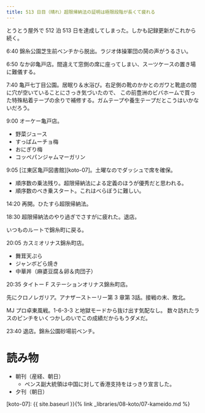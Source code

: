 ```yaml
---
title: 513 日目（晴れ）超限帰納法の証明は極限段階が長くて疲れる
---
```


とうとう屋外で 512 泊 513 日を達成してしまった。しかも記録更新がこれから続く。

6:40 錦糸公園芝生前ベンチから脱出。ラジオ体操軍団の鬨の声がうるさい。

6:50 なか卯亀戸店。間違えて窓側の席に座ってしまい、スーツケースの置き場に難儀する。

7:40 亀戸七丁目公園。居眠り＆水浴び。右足側の靴のかかとのガワと靴底の間に穴が空いていることにさっき気づいたので、
この前豊洲のビバホームで買った特殊粘着テープの余りで補修する。ガムテープや養生テープだとこうはいかないだろう。

9:00 オーケー亀戸店。
* 野菜ジュース
* すっぱムーチョ梅
* おにぎり梅
* コッペパンジャムマーガリン

9:05 [江東区亀戸図書館][koto-07]。土曜なのでダッシュで席を確保。
* 順序数の乗法残り。超限帰納法による定義のほうが優秀だと思われる。
* 順序数のべき乗スタート。これはべらぼうに難しい。

14:20 再開。ひたすら超限帰納法。

18:30 超限帰納法のやり過ぎでさすがに疲れた。退店。

いつものルートで錦糸町に戻る。

20:05 カスミオリナス錦糸町店。
* 舞茸天ぷら
* ジャンボどら焼き
* 中華丼（麻婆豆腐＆卵＆肉団子）

20:35 タイトー F ステーションオリナス錦糸町店。

先にクロノレガリア。アナザーストーリー第 3 章第 3話。接戦の末、敗北。

MJ プロ卓東風戦。1-6-3-3 と地獄モードから抜け出す気配なし。
数々訪れたラスのピンチをいくつかしのいでこの成績だからもうダメだ。

23:40 退店。錦糸公園砂場前ベンチ。

# 読み物

* 朝刊（産経、朝日）
  * ペンス副大統領は中国に対して香港支持をはっきり宣言した。
* 夕刊（朝日）

[koto-07]: {{ site.baseurl }}{% link _libraries/08-koto/07-kameido.md %}

